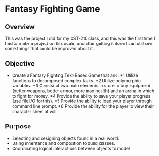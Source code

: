 # Fantasy Fighting Game

## Overview
This was the project I did for my CST-210 class, and this was the first time I had to make a project on this scale,
and after getting it done I can still see some things that could be improved about it.

## Objective
* Create a Fantasy Fighting Text-Based Game that and:
*1 Utilize functions to decomposed complex tasks. 
*2 Utilize polymorphic variables. 
*3 Consist of two main elements: a store to buy equipment (better weapons, better armor, more max health) and an arena in which to fight for money. 
*4 Provide the ability to save your player progress (use file I/O for this). 
*5 Provide the ability to load your player through command line prompt. 
*6 Provide the ability for the player to view their character sheet at will.


## Purpose
* Selecting and designing objects found in a real world. 
* Using inheritance and composition to build classes. 
* Coordinating logical interactions between objects to model. 
